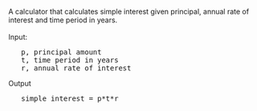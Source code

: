 A calculator that calculates simple interest given principal, annual rate of interest and time period in years.
<br><br>
Input:
<pre>
   p, principal amount
   t, time period in years
   r, annual rate of interest
</pre>
Output
<pre>
   simple interest = p*t*r
</pre>


